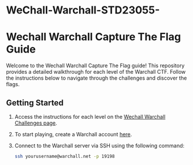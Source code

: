 # WeChall-Warchall-STD23055-
# Wechall Warchall Capture The Flag Guide

Welcome to the Wechall Warchall Capture The Flag guide! This repository provides a detailed walkthrough for each level of the Warchall CTF. Follow the instructions below to navigate through the challenges and discover the flags.

## Getting Started

1. Access the instructions for each level on the [Wechall Warchall Challenges page](https://www.wechall.net/challs/Warchall/by/chall_score/ASC/page-1).

2. To start playing, create a Warchall account [here](https://www.wechall.net/challenge/warchall/begins/index.php).

3. Connect to the Warchall server via SSH using the following command:

      ```bash
   ssh yourusername@warchall.net -p 19198
   ```
  
  
